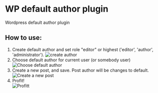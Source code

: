 # WP default author plugin
Wordpress default author plugin

## How to use:
1. Create default author and set role "editor" or highest ('editor', 'author', 'administrator').
![create author](https://i.imgur.com/I0XygRp.png)
2. Choose default author for current user (or somebody user)
![Choose default author](https://i.imgur.com/WrxbbV5.png)  
3. Create a new post, and save. Post author will be changes to default.
![Create a new post](https://i.imgur.com/BaXtrI7.png)
4. Profit! <br>
![Profitt](https://i.imgur.com/j09z0kV.png)
